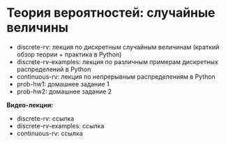 # Теория вероятностей: случайные величины

* discrete-rv: лекция по дискретным случайным величинам (краткий обзор теории + практика в Python)
* discrete-rv-examples: лекция по различным примерам дискретных распределений в Python
* continuous-rv: лекция по непрерывным распределениям в Python
* prob-hw1: домашнее задание 1
* prob-hw2: домашнее задание 2

**Видео-лекции:**

* discrete-rv: ссылка
* discrete-rv-examples: ссылка
* continuous-rv: ссылка
